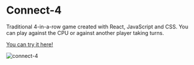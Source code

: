 # Connect-4

Traditional 4-in-a-row game created with React, JavaScript and CSS.
You can play against the CPU or against another player taking turns.

[You can try it here!](https://manueldilena.github.io/connect-4/)

![connect-4](https://github.com/user-attachments/assets/65cdd89d-5117-4716-870a-d194b1907ab9)
